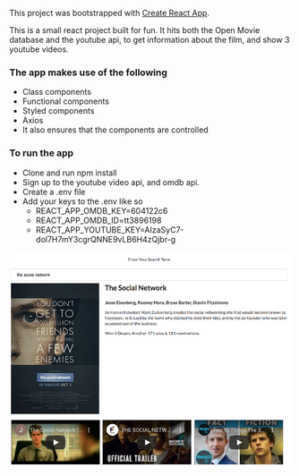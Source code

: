 This project was bootstrapped with [Create React App](https://github.com/facebook/create-react-app).

This is a small react project built for fun. It hits both the Open Movie database and the youtube api, to get information about the film, and show 3 youtube videos.

### The app makes use of the following
- Class components
- Functional components
- Styled components
- Axios
- It also ensures that the components are controlled

### To run the app
- Clone and run npm install
- Sign up to the youtube video api, and omdb api.
- Create a .env file
- Add your keys to the .env like so
    - REACT_APP_OMDB_KEY=604122c6
    - REACT_APP_OMDB_ID=tt3896198
    - REACT_APP_YOUTUBE_KEY=AIzaSyC7-dol7H7mY3cgrQNNE9vLB6H4zQjbr-g


![Screenshot](/readme-screenshot.png?raw=true)
